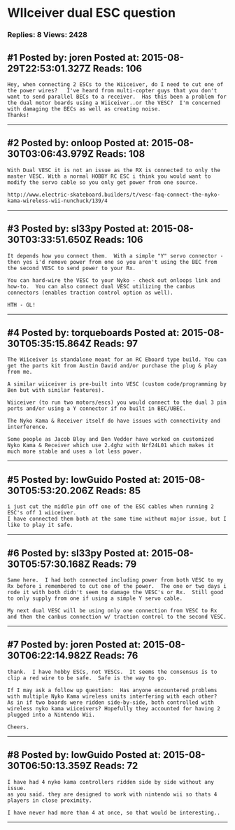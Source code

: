 # WIIceiver dual ESC question

### Replies: 8 Views: 2428

## \#1 Posted by: joren Posted at: 2015-08-29T22:53:01.327Z Reads: 106

```
Hey, when connecting 2 ESCs to the Wiiceiver, do I need to cut one of the power wires?   I've heard from multi-copter guys that you don't want to send parallel BECs to a receiver.  Has this been a problem for the dual motor boards using a Wiiceiver..or the VESC?  I'm concerned with damaging the BECs as well as creating noise.
Thanks!
```

---
## \#2 Posted by: onloop Posted at: 2015-08-30T03:06:43.979Z Reads: 108

```
With Dual VESC it is not an issue as the RX is connected to only the master VESC. With a normal HOBBY RC ESC i think you would want to modify the servo cable so you only get power from one source.

http://www.electric-skateboard.builders/t/vesc-faq-connect-the-nyko-kama-wireless-wii-nunchuck/139/4
```

---
## \#3 Posted by: sl33py Posted at: 2015-08-30T03:33:51.650Z Reads: 106

```
It depends how you connect them.  With a simple "Y" servo connector - then yes i'd remove power from one so you aren't using the BEC from the second VESC to send power to your Rx.

You can hard-wire the VESC to your Nyko - check out onloops link and how-to.  You can also connect dual VESC utilizing the canbus connectors (enables traction control option as well).

HTH - GL!
```

---
## \#4 Posted by: torqueboards Posted at: 2015-08-30T05:35:15.864Z Reads: 97

```
The Wiiceiver is standalone meant for an RC Eboard type build. You can get the parts kit from Austin David and/or purchase the plug & play from me.

A similar wiiceiver is pre-built into VESC (custom code/programming by Ben but with similar features).

Wiiceiver (to run two motors/escs) you would connect to the dual 3 pin ports and/or using a Y connector if no built in BEC/UBEC.

The Nyko Kama & Receiver itself do have issues with connectivity and interference.

Some people as Jacob Bloy and Ben Vedder have worked on customized Nyko Kama & Receiver which use 2.4ghz with Nrf24L01 which makes it much more stable and uses a lot less power.
```

---
## \#5 Posted by: lowGuido Posted at: 2015-08-30T05:53:20.206Z Reads: 85

```
i just cut the middle pin off one of the ESC cables when running 2 ESC's off 1 wiiceiver.
I have connected them both at the same time without major issue, but I like to play it safe.
```

---
## \#6 Posted by: sl33py Posted at: 2015-08-30T05:57:30.168Z Reads: 79

```
Same here.  I had both connected including power from both VESC to my Rx before i remembered to cut one of the power.  The one or two days i rode it with both didn't seem to damage the VESC's or Rx.  Still good to only supply from one if using a simple Y servo cable.

My next dual VESC will be using only one connection from VESC to Rx and then the canbus connection w/ traction control to the second VESC.
```

---
## \#7 Posted by: joren Posted at: 2015-08-30T06:22:14.982Z Reads: 76

```
thank.  I have hobby ESCs, not VESCs.  It seems the consensus is to clip a red wire to be safe.  Safe is the way to go.  

If I may ask a follow up question:  Has anyone encountered problems with multiple Nyko Kama wireless units interfering with each other?  As in if two boards were ridden side-by-side, both controlled with wireless nyko kama wiiceivers? Hopefully they accounted for having 2 plugged into a Nintendo Wii.

Cheers.
```

---
## \#8 Posted by: lowGuido Posted at: 2015-08-30T06:50:13.359Z Reads: 72

```
I have had 4 nyko kama controllers ridden side by side without any issue.
as you said. they are designed to work with nintendo wii so thats 4 players in close proximity.

I have never had more than 4 at once, so that would be interesting..
```

---
